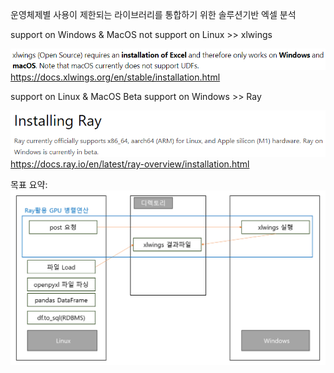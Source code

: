 운영체제별 사용이 제한되는 라이브러리를 통합하기 위한 솔루션기반 엑셀 분석

support on Windows & MacOS
not support on Linux >> xlwings

![Alt text](img/image.png)
https://docs.xlwings.org/en/stable/installation.html



support on Linux & MacOS
Beta support on Windows >> Ray

![Alt text](img/image-1.png)
https://docs.ray.io/en/latest/ray-overview/installation.html


목표 요약:
![Alt text](img/image-2.png)